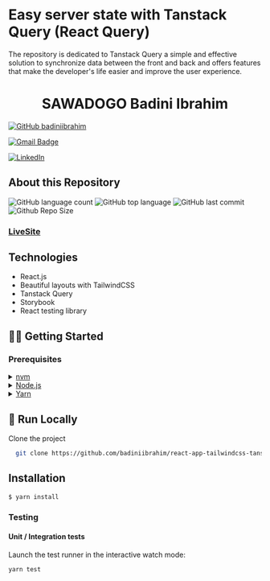 # Easy server state with Tanstack Query (React Query)

The repository is dedicated to Tanstack Query a simple and effective solution to synchronize data between the front and back and offers features that make the developer's life easier and improve the user experience.

 <h1 align="center">
  SAWADOGO Badini Ibrahim
</h1>

[![GitHub badiniibrahim](https://img.shields.io/github/followers/badiniibrahim?label=follow&style=social)](https://github.com/badiniibrahim)

[![Gmail Badge](https://img.shields.io/badge/-sawadogo.badiniibrahim@gmail.com-c14438?style=flat-square&logo=Gmail&logoColor=white&link=sawadogo.badiniibrahim@gmail.com)](mailto:sawadogo.badiniibrahim@gmail.com)

[![LinkedIn](https://img.shields.io/badge/linkedin-%230077B5.svg?style=for-the-badge&logo=linkedin&logoColor=white)](https://www.linkedin.com/in/badini-ibrahim-s-306b119b/)

## About this Repository

![GitHub language count](https://img.shields.io/github/languages/count/badiniibrahim/react-app-tailwindcss-tanstack-query)
![GitHub top language](https://img.shields.io/github/languages/top/badiniibrahim/react-app-tailwindcss-tanstack-query)
![GitHub last commit](https://img.shields.io/github/last-commit/badiniibrahim/react-app-tailwindcss-tanstack-query)
![Github Repo Size](https://img.shields.io/github/repo-size/badiniibrahim/react-app-tailwindcss-tanstack-query)

### [LiveSite](https://react-redux-rtk-saga-tailwindcss-typescript.vercel.app/)

## Technologies

- React.js
- Beautiful layouts with TailwindCSS
- Tanstack Query
- Storybook
- React testing library

## 👨‍💻 Getting Started

### Prerequisites

<details>
  <summary><a href="https://github.com/nvm-sh/nvm">nvm</a></summary>

```shell
brew install nvm
```

</details>
<details>
  <summary><a href="https://nodejs.org/en/">Node.js</a></summary>

```shell
nvm install v17.4.0
```

</details>
<details>
  <summary><a href="https://yarnpkg.com/">Yarn</a></summary>

```shell
npm install --global yarn
```

</details>

## :running: Run Locally

Clone the project

```bash
  git clone https://github.com/badiniibrahim/react-app-tailwindcss-tanstack-query.git
```

## Installation

```bash
$ yarn install
```

### Testing

#### Unit / Integration tests

Launch the test runner in the interactive watch mode:

```shell
yarn test
```
